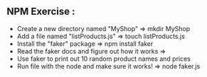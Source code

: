 ## NPM Exercise :

* Create a new directory named "MyShop"
  => mkdir MyShop 
* Add a file named "listProducts.js"
  => touch listProducts.js
* Install the "faker" package
  => npm install faker
* Read the faker docs and figure out how it works
  => 
* Use faker to print out 10 random product names and prices
* Run file with the node and make sure it works!
  => node faker.js
  